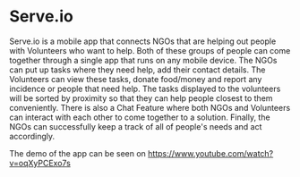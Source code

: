 # Serve.io
Serve.io is a mobile app that connects NGOs that are helping out people with Volunteers who want to help. Both of these groups of people can come together through a single app that runs on any mobile device. The NGOs can put up tasks where they need help, add their contact details. The Volunteers can view these tasks, donate food/money and report any incidence or people that need help. The tasks displayed to the volunteers will be sorted by proximity so that they can help people closest to them conveniently. There is also a Chat Feature where both NGOs and Volunteers can interact with each other to come together to a solution. Finally, the NGOs can successfully keep a track of all of people's needs and act accordingly.

The demo of the app can be seen on https://www.youtube.com/watch?v=oqXyPCExo7s 
